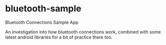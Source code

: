 # bluetooth-sample
Bluetooth Connections Sample App

An investigation into how bluetooth connections work, combined with some latest android libraries for a bit of practice there too. 
